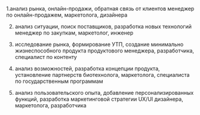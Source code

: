 1.анализ рынка, онлайн-продажи, обратная связь от клиентов
  менеджер по онлайн-продажем, маркетолога, дизайнера
  
2. анализ ситуации, поиск поставщиков, разработка новых технологий
   менеджер по закупкам, маркетолог, инженер
   
3. исследование рынка, формирование УТП, создание минимально жизнеспособного продукта
  продуктового менеджера, разработчика, специалист по контенту

4. анализ возможностей, разработка концепции продукта, установление партнерств
  биотехнолога, маркетолога, специалиста по государственным программам

5. анализ пользовательского опыта, добавление персонализированных функций, разработка маркетинговой стратегии
    UX/UI дизайнера, маркетолога, разработчика
